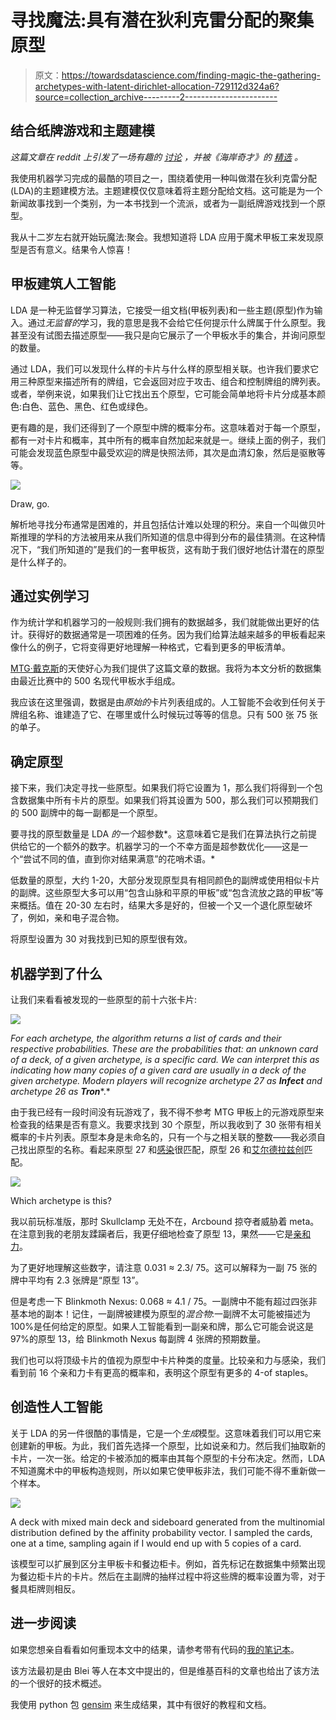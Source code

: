 # 寻找魔法:具有潜在狄利克雷分配的聚集原型

> 原文：<https://towardsdatascience.com/finding-magic-the-gathering-archetypes-with-latent-dirichlet-allocation-729112d324a6?source=collection_archive---------2----------------------->

## 结合纸牌游戏和主题建模

*这篇文章在 reddit 上引发了一场有趣的* [*讨论*](https://www.reddit.com/r/magicTCG/comments/7fv4d5/teaching_an_artificial_intelligence_to_recognize/) *，并被《海岸奇才》的* [*精选*](https://magic.wizards.com/en/articles/archive/daily-magic-update/update-2017-11-27) *。*

我使用机器学习完成的最酷的项目之一，围绕着使用一种叫做潜在狄利克雷分配(LDA)的主题建模方法。主题建模仅仅意味着将主题分配给文档。这可能是为一个新闻故事找到一个类别，为一本书找到一个流派，或者为一副纸牌游戏找到一个原型。

我从十二岁左右就开始玩魔法:聚会。我想知道将 LDA 应用于魔术甲板工来发现原型是否有意义。结果令人惊喜！

## 甲板建筑人工智能

LDA 是一种无监督学习算法，它接受一组文档(甲板列表)和一些主题(原型)作为输入。通过*无监督的*学习，我的意思是我不会给它任何提示什么牌属于什么原型。我甚至没有试图去描述原型——我只是向它展示了一个甲板水手的集合，并询问原型的数量。

通过 LDA，我们可以发现什么样的卡片与什么样的原型相关联。也许我们要求它用三种原型来描述所有的牌组，它会返回对应于攻击、组合和控制牌组的牌列表。或者，举例来说，如果我们让它找出五个原型，它可能会简单地将卡片分成基本颜色:白色、蓝色、黑色、红色或绿色。

更有趣的是，我们还得到了一个原型中牌的概率分布。这意味着对于每一个原型，都有一对卡片和概率，其中所有的概率自然加起来就是一。继续上面的例子，我们可能会发现蓝色原型中最受欢迎的牌是快照法师，其次是血清幻象，然后是驱散等等。

![](img/6e71ae2698fe1152970292f46a80ff35.png)

Draw, go.

解析地寻找分布通常是困难的，并且包括估计难以处理的积分。来自一个叫做贝叶斯推理的学科的方法被用来从我们所知道的信息中得到分布的最佳猜测。在这种情况下，“我们所知道的”是我们的一套甲板货，这有助于我们很好地估计潜在的原型是什么样子的。

## 通过实例学习

作为统计学和机器学习的一般规则:我们拥有的数据越多，我们就能做出更好的估计。获得好的数据通常是一项困难的任务。因为我们给算法越来越多的甲板看起来像什么的例子，它将变得更好地理解一种格式，它看到更多的甲板清单。

[MTG·戴克斯](http://mtgdecks.net)的天使好心为我们提供了这篇文章的数据。我将为本文分析的数据集由最近比赛中的 500 名现代甲板水手组成。

我应该在这里强调，数据是由*原始的*卡片列表组成的。人工智能不会收到任何关于牌组名称、谁建造了它、在哪里或什么时候玩过等等的信息。只有 500 张 75 张的单子。

## 确定原型

接下来，我们决定寻找一些原型。如果我们将它设置为 1，那么我们将得到一个包含数据集中所有卡片的原型。如果我们将其设置为 500，那么我们可以预期我们的 500 副牌中的每一副都是一个原型。

要寻找的原型数量是 LDA *的一个*超参数*。这意味着它是我们在算法执行之前提供给它的一个额外的数字。机器学习的一个不幸方面是超参数优化——这是一个“尝试不同的值，直到你对结果满意”的花哨术语。*

低数量的原型，大约 1-20，大部分发现原型具有相同颜色的副牌或使用相似卡片的副牌。这些原型大多可以用“包含山脉和平原的甲板”或“包含流放之路的甲板”等来概括。值在 20-30 左右时，结果大多是好的，但被一个又一个退化原型破坏了，例如，亲和电子混合物。

将原型设置为 30 对我找到已知的原型很有效。

## 机器学到了什么

让我们来看看被发现的一些原型的前十六张卡片:

![](img/d6f2942a3f5a2f5568f6f2dc39988e18.png)

*For each archetype, the algorithm returns a list of cards and their respective probabilities. These are the probabilities that: an unknown card of a deck, of a given archetype, is a specific card. We can interpret this as indicating how many copies of a given card are usually in a deck of the given archetype. Modern players will recognize archetype 27 as* ***Infect*** *and archetype 26 as* ***Tron****.*

由于我已经有一段时间没有玩游戏了，我不得不参考 MTG 甲板上的元游戏原型来检查我的结果是否有意义。我要求找到 30 个原型，所以我收到了 30 张带有相关概率的卡片列表。原型本身是未命名的，只有一个与之相关联的整数——我必须自己找出原型的名称。看起来原型 27 和[感染](https://mtgdecks.net/Modern/infect)很匹配，原型 26 和[艾尔德拉兹创](https://mtgdecks.net/Modern/eldrazi-tron)匹配。

![](img/6c04e7c4cc6cc9f84e72c2c4764e16be.png)

Which archetype is this?

我以前玩标准版，那时 Skullclamp 无处不在，Arcbound 掠夺者威胁着 meta。在注意到我的老朋友蹂躏者后，我更仔细地检查了原型 13，果然——它是[亲和力](https://mtgdecks.net/Modern/affinity)。

为了更好地理解这些数字，请注意 0.031 ≈ 2.3/ 75。这可以解释为一副 75 张的牌中平均有 2.3 张牌是“原型 13”。

但是考虑一下 Blinkmoth Nexus: 0.068 ≈ 4.1 / 75。一副牌中不能有超过四张非基本地的副本！记住，一副牌被建模为原型的*混合物*:一副牌不太可能被描述为 100%是任何给定的原型。如果人工智能看到一副亲和牌，那么它可能会说这是 97%的原型 13，给 Blinkmoth Nexus 每副牌 4 张牌的预期数量。

我们也可以将顶级卡片的值视为原型中卡片种类的度量。比较亲和力与感染，我们看到前 16 个亲和力卡有更高的概率和，表明这个原型有更多的 4-of staples。

## 创造性人工智能

关于 LDA 的另一件很酷的事情是，它是一个*生成*模型。这意味着我们可以用它来创建新的甲板。为此，我们首先选择一个原型，比如说亲和力。然后我们抽取新的卡片，一次一张。给定的卡被添加的概率由其每个原型的卡分布决定。然而，LDA 不知道魔术中的甲板构造规则，所以如果它使甲板非法，我们可能不得不重新做一个样本。

![](img/853a07d433e9910f94ed299ec843a06d.png)

A deck with mixed main deck and sideboard generated from the multinomial distribution defined by the affinity probability vector. I sampled the cards, one at a time, sampling again if I would end up with 5 copies of a card.

该模型可以扩展到区分主甲板卡和餐边柜卡。例如，首先标记在数据集中频繁出现为餐边柜卡片的卡片。然后在主副牌的抽样过程中将这些牌的概率设置为零，对于餐具柜牌则相反。

## 进一步阅读

如果您想亲自看看如何重现本文中的结果，请参考带有代码的[我的笔记本](https://github.com/hlynurd/lda-for-magic/blob/master/lda-mtg-notebook.ipynb)。

该方法最初是由 Blei 等人在本文中提出的，但是维基百科的文章也给出了该方法的一个很好的技术概述。

我使用 python 包 [gensim](https://radimrehurek.com/gensim/models/ldamodel.html) 来生成结果，其中有很好的教程和文档。
